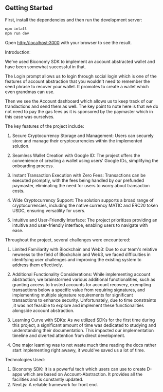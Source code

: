 ## Getting Started

First, install the dependencies and then run the development server:

```bash
npm intall
npm run dev
```

Open [http://localhost:3000](http://localhost:3000) with your browser to see the result.

Introduction:

We've used Biconomy SDK to implement an account abstracted wallet and have been somewhat successful in that.

The Login prompt allows us to login through social login which is one of the features of account abstraction that you wouldn't need to remember the seed phrase to recover your wallet. It promotes to create a wallet which even grandmas can use.

Then we see the Account dashboard which allows us to keep track of our trandactions and send them as well. The key point to note here is that we do not need to pay the gas fees as it is sponsored by the paymaster which in this case was ourselves.

The key features of the project include:

1. Secure Cryptocurrency Storage and Management: Users can securely store and manage their cryptocurrencies within the implemented solution.

2. Seamless Wallet Creation with Google ID: The project offers the convenience of creating a wallet using users' Google IDs, simplifying the onboarding process.

3. Instant Transaction Execution with Zero Fees: Transactions can be executed promptly, with the fees being handled by our prefunded paymaster, eliminating the need for users to worry about transaction costs.

4. Wide Cryptocurrency Support: The solution supports a broad range of cryptocurrencies, including the native currency MATIC and ERC20 token USDC, ensuring versatility for users.

5. Intuitive and User-Friendly Interface: The project prioritizes providing an intuitive and user-friendly interface, enabling users to navigate with ease.

Throughout the project, several challenges were encountered:

1. Limited Familiarity with Blockchain and Web3: Due to our team's relative newness to the field of Blockchain and Web3, we faced difficulties in identifying user challenges and improving the existing system to address them effectively.

2. Additional Functionality Considerations: While implementing account abstraction, we brainstormed various additional functionalities, such as granting access to trusted accounts for account recovery, exempting transactions below a specific value from requiring signatures, and implementing multiple signature requirements for significant transactions to enhance security. Unfortunately, due to time constraints ,it was not feasible to explore and implement these functionalities alongside account abstraction.

3. Learning Curve with SDKs: As we utilized SDKs for the first time during this project, a significant amount of time was dedicated to studying and understanding their documentation. This impacted our implementation timeline and diverted attention from direct development.

4. One major learning was to not waste much time reading the docs rather start implementing right awawy, it would've saved us a lot of time.

Technologies Used:

1. Biconomy SDK: It is a powerful tech which users can use to create D-apps which are based on Account-Abstraction. It provides all the facilities and is constantly updated.
2. Next.js: A reliable framework for front end.
